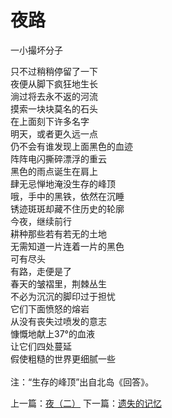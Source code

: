 # 夜路
一小撮坏分子

只不过稍稍停留了一下\
夜便从脚下疯狂地生长\
淌过将去永不返的河流\
摸索一块块莫名的石头\
在上面刻下许多名字\
明天，或者更久远一点\
仍不会有谁发现上面黑色的血迹\
阵阵电闪撕碎漂浮的重云\
黑色的雨点诞生在肩上\
肆无忌惮地淹没生存的峰顶\
哦，手中的黑铁，依然在沉睡\
锈迹斑斑却藏不住历史的轮廓\
今夜，继续前行\
耕种那些若有若无的土地\
无需知道一片连着一片的黑色\
可有尽头\
有路，走便是了\
春天的皱褶里，荆棘丛生\
不必为沉沉的脚印过于担忧\
它们下面愤怒的熔岩\
从没有丧失过喷发的意志\
慷慨地献上37°的血液\
让它们四处蔓延\
假使粗糙的世界更细腻一些\
\
 注：“生存的峰顶”出自北岛《回答》。



上一篇：[夜（二）](d05519b34b464f8c9d4a270c3124249b.md)  下一篇：[遗失的记忆](62f9a52e48c14082a4b626919f5cfe2b.md)
